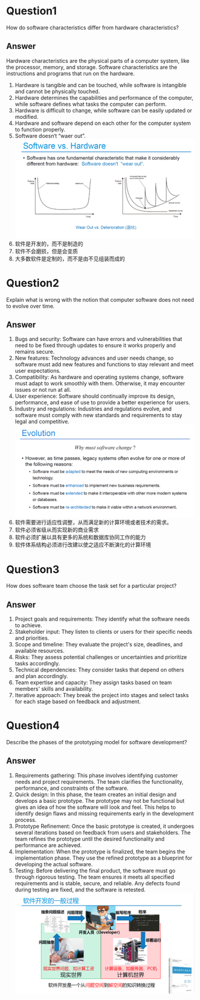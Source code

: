 # Question1
How do software characteristics differ from hardware characteristics?
## Answer
Hardware characteristics are the physical parts of a computer system, like the processor, memory, and storage. Software characteristics are the instructions and programs that run on the hardware.
1. Hardware is tangible and can be touched, while software is intangible and cannot be physically touched.
2. Hardware determines the capabilities and performance of the computer, while software defines what tasks the computer can perform.
3. Hardware is difficult to change, while software can be easily updated or modified.
4. Hardware and software depend on each other for the computer system to function properly.
5. Software doesn‘t “waer out”.
![](asset/101.png)
1. 软件是开发的，而不是制造的
2. 软件不会磨损，但是会变质
3. 大多数软件是定制的，而不是由不见组装而成的
# Question2
Explain what is wrong with the notion that computer software does not need to evolve over time.
## Answer
1. Bugs and security: Software can have errors and vulnerabilities that need to be fixed through updates to ensure it works properly and remains secure.
2. New features: Technology advances and user needs change, so software must add new features and functions to stay relevant and meet user expectations.
3. Compatibility: As hardware and operating systems change, software must adapt to work smoothly with them. Otherwise, it may encounter issues or not run at all.
4. User experience: Software should continually improve its design, performance, and ease of use to provide a better experience for users.
5. Industry and regulations: Industries and regulations evolve, and software must comply with new standards and requirements to stay legal and competitive.
![](asset/103.png)
1. 软件需要进行适应性调整，从而满足新的计算环境或者技术的需求。
2. 软件必须省级从而实现新的商业需求
3. 软件必须扩展以具有更多的系统和数据库协同工作的能力
4. 软件体系结构必须进行改建以使之适应不断演化的计算环境
# Question3
How does software team choose the task set for a particular project?
## Answer
1. Project goals and requirements: They identify what the software needs to achieve.  
2. Stakeholder input: They listen to clients or users for their specific needs and priorities.
3. Scope and timeline: They evaluate the project's size, deadlines, and available resources.
4. Risks: They assess potential challenges or uncertainties and prioritize tasks accordingly.
5. Technical dependencies: They consider tasks that depend on others and plan accordingly.
6. Team expertise and capacity: They assign tasks based on team members' skills and availability.
7. Iterative approach: They break the project into stages and select tasks for each stage based on feedback and adjustment.
# Question4
Describe the phases of the prototyping model for software development?
## Answer
1. Requirements gathering: This phase involves identifying customer needs and project requirements. The team clarifies the functionality, performance, and constraints of the software.
2. Quick design: In this phase, the team creates an initial design and develops a basic prototype. The prototype may not be functional but gives an idea of how the software will look and feel. This helps to identify design flaws and missing requirements early in the development process.
3. Prototype Refinement: Once the basic prototype is created, it undergoes several iterations based on feedback from users and stakeholders. The team refines the prototype until the desired functionality and performance are achieved.
4. Implementation: When the prototype is finalized, the team begins the implementation phase. They use the refined prototype as a blueprint for developing the actual software.
5. Testing: Before delivering the final product, the software must go through rigorous testing. The team ensures it meets all specified requirements and is stable, secure, and reliable. Any defects found during testing are fixed, and the software is retested.
![](asset/102.png)
